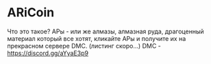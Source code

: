 # ARiCoin
Что это такое?
АРы - или же алмазы, алмазная руда, драгоценный материал который все хотят, кликайте АРы и получите их на прекрасном сервере DMC. (листинг скоро…) 
DMC - https://discord.gg/aYyaE3p9
